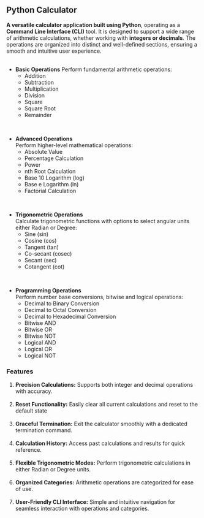 ## Python Calculator

**A versatile calculator application built using Python**, operating as a **Command Line Interface (CLI)** tool. 
It is designed to support a wide range of arithmetic calculations, whether working with **integers or decimals**. 
The operations are organized into distinct and well-defined sections, ensuring a smooth and intuitive user experience.
<br><br>

- **Basic Operations**
   Perform fundamental arithmetic operations:
  - Addition
  - Subtraction
  - Multiplication
  - Division
  - Square
  - Square Root
  - Remainder
<br>

- **Advanced Operations** <br>
   Perform higher-level mathematical operations: 
  - Absolute Value
  - Percentage Calculation
  - Power
  - nth Root Calculation
  - Base 10 Logarithm (log)
  - Base e Logarithm (ln)
  - Factorial Calculation
<br>

- **Trigonometric Operations** <br>
   Calculate trigonometric functions with options to select angular units either Radian or Degree:
  - Sine (sin)
  - Cosine (cos)
  - Tangent (tan)
  - Co-secant (cosec)
  - Secant (sec)
  - Cotangent (cot)
<br>

- **Programming Operations** <br>
   Perform number base conversions, bitwise and logical operations:
  - Decimal to Binary Conversion
  - Decimal to Octal Conversion
  - Decimal to Hexadecimal Conversion
  - Bitwise AND
  - Bitwise OR
  - Bitwise NOT
  - Logical AND
  - Logical OR
  - Logical NOT



### Features
1. **Precision Calculations:** Supports both integer and decimal operations with accuracy. <br><br>
2. **Reset Functionality:** Easily clear all current calculations and reset to the default state <br><br>
3. **Graceful Termination:** Exit the calculator smoothly with a dedicated termination command. <br><br>
4. **Calculation History:** Access past calculations and results for quick reference. <br><br>
5. **Flexible Trigonometric Modes:** Perform trigonometric calculations in either Radian or Degree units. <br><br>
6. **Organized Categories:** Arithmetic operations are categorized for ease of use. <br><br>
7. **User-Friendly CLI Interface:** Simple and intuitive navigation for seamless interaction with operations and categories. <br><br>
   

